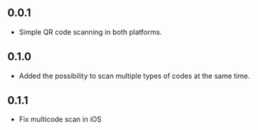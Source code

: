 ## 0.0.1

* Simple QR code scanning in both platforms.


## 0.1.0

* Added the possibility to scan multiple types of codes at the same time.

## 0.1.1

* Fix multicode scan in iOS